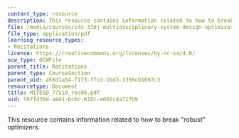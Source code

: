 ```yaml
---
content_type: resource
description: This resource contains information related to how to break "robust" optimizers.
file: /media/courses/ids-338j-multidisciplinary-system-design-optimization-spring-2010/f67f430da9d1bc6c018ce661c4a717b9_MITESD_77S10_rec06.pdf
file_type: application/pdf
learning_resource_types:
- Recitations
license: https://creativecommons.org/licenses/by-nc-sa/4.0/
ocw_type: OCWFile
parent_title: Recitations
parent_type: CourseSection
parent_uid: a56d1a54-f173-ffcd-1bd3-1336cb1697c3
resourcetype: Document
title: MITESD_77S10_rec06.pdf
uid: f67f430d-a9d1-bc6c-018c-e661c4a717b9
---
```

This resource contains information related to how to break "robust" optimizers.